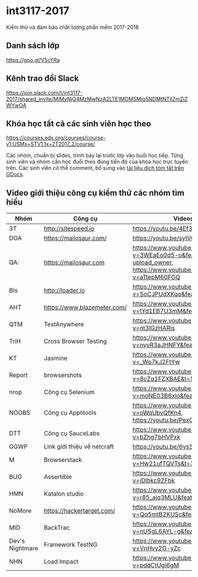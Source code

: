# int3117-2017
Kiểm thử và đảm bảo chất lượng phần mềm 2017-2018

## Danh sách lớp
https://goo.gl/V5cYRa

## Kênh trao đổi Slack
https://join.slack.com/t/int3117-2017/shared_invite/MjMyNjQ4MzMwNzA2LTE1MDM5Mjg5NDMtNTllZmZiZWYwOA

## Khóa học tất cả các sinh viên học theo
https://courses.edx.org/courses/course-v1:USMx+STV1.1x+2T2017_2/course/

Các nhóm, chuẩn bị slides, trình bày lại trước lớp vào buổi học tiếp. Từng sinh viên và nhóm cần học đuổi theo đúng tiến độ của khóa học trực tuyến trên. Các sinh viên có thể comment, bổ sung vào [tài liệu dịch tóm tắt trên GDocs](https://docs.google.com/document/d/1VmkutHjYjY3sfT-H67NyrE8MzJwQFKhCGqtAOP_hIJc).

## Video giới thiệu công cụ kiểm thử các nhóm tìm hiểu
| Nhóm  |  Công cụ | Videos |
|-------|----------|---------|
|3T    | http://sitespeed.io | https://youtu.be/4Ef34h-GlyQ |
|DOA   | https://mailosaur.com/| https://youtu.be/syIVQ3yc5qg |
|QA:   | https://mailosaur.com | https://www.youtube.com/watch?v=3WEaEo0d5-o&feature=em-upload_owner, https://www.youtube.com/watch?v=aTtepM60FGQ |
|BIs   | http://loader.io | https://www.youtube.com/watch?v=SoCJPUdXKqo&feature=youtu.be |
|AHT   | https://www.blazemeter.com/ |https://www.youtube.com/watch?v=tYd1EB7U3mM&feature=youtu.be |
|QTM   | TestAnywhere | https://www.youtube.com/watch?v=nt3lGzHARis|
|TriH  | Cross Browser Testing| https://www.youtube.com/watch?v=nyyR3aJHNFY&feature=youtu.be|
|KT    | Jasmine | https://www.youtube.com/watch?v=_Wo7kJ2FtYw|
|Report| browsershots| https://www.youtube.com/watch?v=8cZq1FZXBAE&t=5s |
|nrop  | Công cụ Selenium| https://www.youtube.com/watch?v=moNE03B6xIo&feature=youtu.be|
|NOOBS | Công cụ Applitools| https://www.youtube.com/watch?v=oWqUbvQfKn4, https://youtu.be/PexQzkrYQZ4|
|DTT   | Công cụ SauceLabs| https://www.youtube.com/watch?v=bZhg7bHVPxk|
|GGWP  | Link giới thiệu về netcraft| https://youtu.be/6ys5qWL30Cw|
|M| Browserstack |  https://www.youtube.com/watch?v=Hw21ufTQVTs&t=30s|
|BUG| Assertible |  https://www.youtube.com/watch?v=jDlbkc9ZFbk|
|HMN| Katalon studio |  https://www.youtube.com/watch?v=r85_ajq3MLU&feature=youtu.be|
|NoMore| https://hackertarget.com/ |  https://www.youtube.com/watch?v=Qq5mtB2KUSc&feature=youtu.be|
|MID   | BackTrac | https://www.youtube.com/watch?v=nU5gL6AYL-g&feature=youtu.be|
|Dev's Nightmare   | Framework TestNG | https://www.youtube.com/watch?v=VnHvy2G-yZc
|NHN   | Load Impact | https://www.youtube.com/watch?v=pddCtUgi6gM

